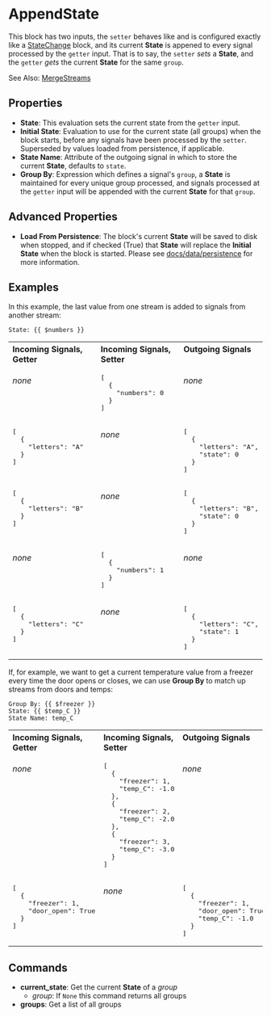 AppendState
===========
This block has two inputs, the `setter` behaves like and is configured exactly like a [StateChange](state_change.md) block, and its current **State** is appened to every signal processed by the `getter` input. That is to say, the `setter` *sets* a **State**, and the `getter` *gets* the current **State** for the same `group`.

See Also: [MergeStreams](https://blocks.n.io/MergeStreams)

Properties
----------
- **State**: This evaluation sets the current state from the `getter` input.
- **Initial State**: Evaluation to use for the current state (all groups) when the block starts, before any signals have been processed by the `setter`. Superseded by values loaded from persistence, if applicable.
- **State Name**: Attribute of the outgoing signal in which to store the current **State**, defaults to `state`.
- **Group By**: Expression which defines a signal's `group`, a **State** is maintained for every unique group processed, and signals processed at the `getter` input will be appended with the current **State** for that `group`.

Advanced Properties
-------------------
- **Load From Persistence**: The block's current **State** will be saved to disk when stopped, and if checked (True) that **State** will replace the **Initial State** when the block is started. Please see [docs/data/persistence](https://docs.n.io/data/persistence.html) for more information.

Examples
--------
In this example, the last value from one stream is added to signals from another stream:
```
State: {{ $numbers }}
```
<table width=100%>
<tr valign="top">
<th align="left">Incoming Signals, Getter</th>
<th align="left">Incoming Signals, Setter</th>
<th align="left">Outgoing Signals</th>
</tr>

<tr valign="top">
<td>

*none*
</td>
<td>
<pre>
[
  {
    "numbers": 0
  }
]
</pre>
</td>
<td>

*none*
</td>
</tr>

<tr valign="top">
<td>
<pre>
[
  {
    "letters": "A"
  }
]
</pre>
</td>
<td>

*none*
</td>
<td>
<pre>
[
  {
    "letters": "A",
    "state": 0
  }
]
</pre>
</td>
</tr>

<tr valign="top">
<td>
<pre>
[
  {
    "letters": "B"
  }
]
</pre>
</td>
<td>

*none*
</td>
<td>
<pre>
[
  {
    "letters": "B",
    "state": 0
  }
]
</pre>
</td>
</tr>

<tr valign="top">
<td>

*none*
</td>
<td>
<pre>
[
  {
    "numbers": 1
  }
]
</pre>
</td>
<td>

*none*
</td>
</tr>

<tr valign="top">
<td>
<pre>
[
  {
    "letters": "C"
  }
]
</pre>
</td>
<td>

*none*
</td>
<td>
<pre>
[
  {
    "letters": "C",
    "state": 1
  }
]
</pre>
</td>
</tr>
</table>

If, for example, we want to get a current temperature value from a freezer every time the door opens or closes, we can use **Group By** to match up streams from doors and temps:

```
Group By: {{ $freezer }}
State: {{ $temp_C }}
State Name: temp_C
```
<table width=100%>
<tr valign="top">
<th align="left">Incoming Signals, Getter</th>
<th align="left">Incoming Signals, Setter</th>
<th align="left">Outgoing Signals</th>
</tr>

<tr valign="top">
<td>

*none*
</td>
<td>
<pre>
[
  {
    "freezer": 1,
    "temp_C": -1.0
  },
  {
    "freezer": 2,
    "temp_C": -2.0
  },
  {
    "freezer": 3,
    "temp_C": -3.0
  }
]
</pre>
</td>
<td>

*none*
</td>
</tr>

<tr valign="top">
<td>
<pre>
[
  {
    "freezer": 1,
    "door_open": True
  }
]
</pre>
</td>
<td>

*none*
</td>
<td>
<pre>
[
  {
    "freezer": 1,
    "door_open": True,
    "temp_C": -1.0
  }
]
</pre>
</td>
</tr>
</table>

Commands
--------
- **current_state**: Get the current **State** of a *group*
  - *group*: If `None` this command returns all groups
- **groups**: Get a list of all groups
